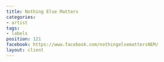 ```yaml
---
title: Nothing Else Matters
categories:
- artist
tags:
- labels
position: 121
facebook: https://www.facebook.com/nothingelsemattersNEM/
layout: client
---
```


